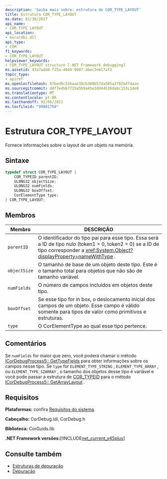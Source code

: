 ```yaml
---
description: 'Saiba mais sobre: estrutura de COR_TYPE_LAYOUT'
title: Estrutura COR_TYPE_LAYOUT
ms.date: 03/30/2017
api_name:
- COR_TYPE_LAYOUT
api_location:
- mscordbi.dll
api_type:
- COM
f1_keywords:
- COR_TYPE_LAYOUT
helpviewer_keywords:
- COR_TYPE_LAYOUT structure [.NET Framework debugging]
ms.assetid: 43a7addd-f25a-4049-9907-abec3eb17af2
topic_type:
- apiref
ms.openlocfilehash: 07bed0c526aae38cb380b57da505a3f02bdf4aae
ms.sourcegitcommit: ddf7edb67715a5b9a45e3dd44536dabc153c1de0
ms.translationtype: MT
ms.contentlocale: pt-BR
ms.lasthandoff: 02/06/2021
ms.locfileid: "99801758"
---
```

# <a name="cor_type_layout-structure"></a>Estrutura COR_TYPE_LAYOUT

Fornece informações sobre o layout de um objeto na memória.  
  
## <a name="syntax"></a>Sintaxe  
  
```cpp  
typedef struct COR_TYPE_LAYOUT {  
    COR_TYPEID parentID;  
    ULONG32 objectSize;  
    ULONG32 numFields;  
    ULONG32 boxOffset;  
    CorElementType type;  
} COR_TYPE_LAYOUT;  
```  
  
## <a name="members"></a>Membros  
  
|Membro|DESCRIÇÃO|  
|------------|-----------------|  
|`parentID`|O identificador do tipo pai para esse tipo. Essa será a ID de tipo nulo (token1 = 0, token2 = 0) se a ID de tipo corresponder a <xref:System.Object?displayProperty=nameWithType> .|  
|`objectSize`|O tamanho de base de um objeto deste tipo. Este é o tamanho total para objetos que não são de tamanho variável.|  
|`numFields`|O número de campos incluídos em objetos deste tipo.|  
|`boxOffset`|Se esse tipo for in box, o deslocamento inicial dos campos de um objeto. Esse campo é válido somente para tipos de valor como primitivos e estruturas.|  
|`type`|O CorElementType ao qual esse tipo pertence.|  
  
## <a name="remarks"></a>Comentários  

 Se `numFields` for maior que zero, você poderá chamar o método [ICorDebugProcess5:: GetTypeFields](icordebugprocess5-gettypefields-method.md) para obter informações sobre os campos nesse tipo. Se `type` for `ELEMENT_TYPE_STRING` , `ELEMENT_TYPE_ARRAY` , ou `ELEMENT_TYPE_SZARRAY` , o tamanho dos objetos desse tipo é variável e você pode passar a estrutura de [COR_TYPEID](cor-typeid-structure.md) para o método [ICorDebugProcess5:: GetArrayLayout](icordebugprocess5-getarraylayout-method.md) .  
  
## <a name="requirements"></a>Requisitos  

 **Plataformas:** confira [Requisitos do sistema](../../get-started/system-requirements.md).  
  
 **Cabeçalho:** CorDebug.idl, CorDebug.h  
  
 **Biblioteca:** CorGuids.lib  
  
 **.NET Framework versões:**[!INCLUDE[net_current_v45plus](../../../../includes/net-current-v45plus-md.md)]  
  
## <a name="see-also"></a>Consulte também

- [Estruturas de depuração](debugging-structures.md)
- [Depuração](index.md)
